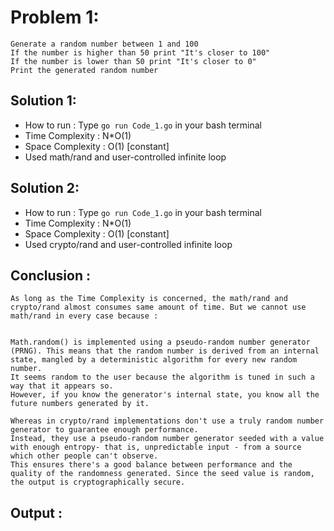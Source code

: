 # Problem 1:
```
Generate a random number between 1 and 100
If the number is higher than 50 print "It's closer to 100"
If the number is lower than 50 print "It's closer to 0"
Print the generated random number
```

## Solution 1: 

* How to run : Type `go run Code_1.go` in your bash terminal
* Time Complexity : N*O(1)
* Space Complexity : O(1) [constant]
* Used math/rand and user-controlled infinite loop

## Solution 2:

* How to run : Type `go run Code_1.go` in your bash terminal
* Time Complexity : N*O(1)
* Space Complexity : O(1) [constant]
* Used crypto/rand and user-controlled infinite loop

## Conclusion :

```
As long as the Time Complexity is concerned, the math/rand and crypto/rand almost consumes same amount of time. But we cannot use math/rand in every case because :


Math.random() is implemented using a pseudo-random number generator (PRNG). This means that the random number is derived from an internal state, mangled by a deterministic algorithm for every new random  number. 
It seems random to the user because the algorithm is tuned in such a way that it appears so. 
However, if you know the generator's internal state, you know all the future numbers generated by it.

Whereas in crypto/rand implementations don't use a truly random number generator to guarantee enough performance. 
Instead, they use a pseudo-random number generator seeded with a value with enough entropy- that is, unpredictable input - from a source which other people can't observe. 
This ensures there's a good balance between performance and the quality of the randomness generated. Since the seed value is random, the output is cryptographically secure.

```


## Output :